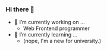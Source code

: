 ### Hi there 👋

<!--
**s-haruki/s-haruki** is a ✨ _special_ ✨ repository because its `README.md` (this file) appears on your GitHub profile.

Here are some ideas to get you started:
-->
- 🔭 I’m currently working on ...
  - Web Frontend programmer
- 🌱 I’m currently learning ...
  - (nope, I'm a new for university.)
